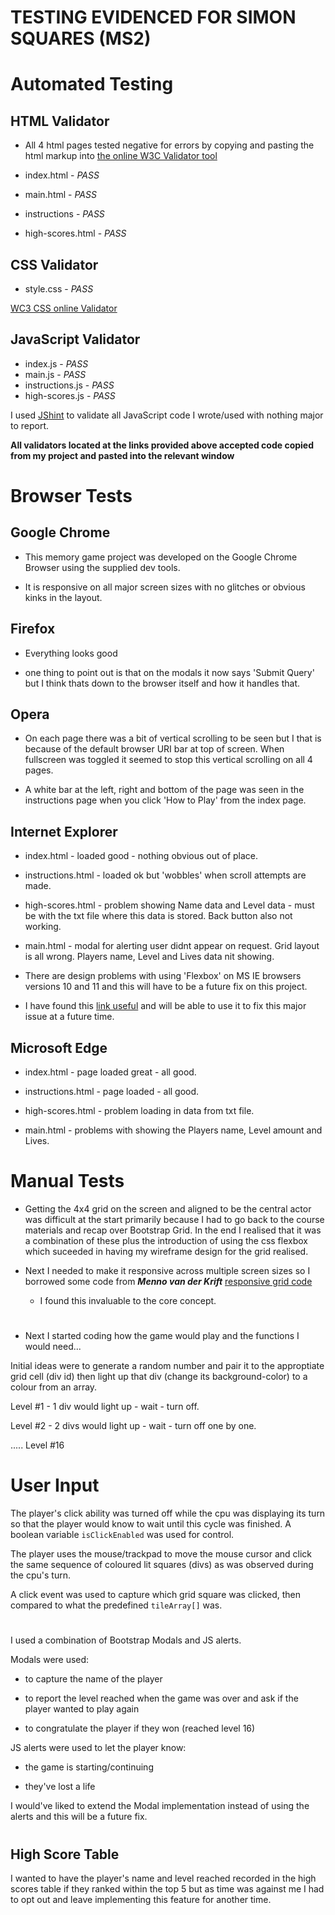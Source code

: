 # **TESTING  EVIDENCED FOR SIMON SQUARES (MS2)**

# Automated Testing

## HTML Validator
* All 4 html pages tested negative for errors by copying and pasting the html markup into [the online W3C Validator tool](https://validator.w3.org/)

* index.html - *PASS*
* main.html  - *PASS*
* instructions - *PASS*
* high-scores.html - *PASS*

## CSS Validator

* style.css - *PASS* 

[WC3 CSS online Validator](https://jigsaw.w3.org/css-validator/validator)

## JavaScript Validator

* index.js  - *PASS*
* main.js - *PASS*
* instructions.js - *PASS*
* high-scores.js - *PASS*

I used [JShint](https://jshint.com/) to validate all JavaScript code I wrote/used with nothing major to report.

**All validators located at the links provided above accepted code copied from my project and pasted into the relevant window**

# Browser Tests

## Google Chrome

* This memory game project was developed on the Google Chrome Browser using the supplied dev tools.

* It is responsive on all major screen sizes with no glitches or obvious kinks in the layout.

## Firefox

* Everything looks good

* one thing to point out is that on the modals it now says 'Submit Query' but I think thats down to the browser itself and how it handles that.

## Opera 

* On each page there was a bit of vertical scrolling to be seen but I that is because of the default browser URI bar at top of screen. When fullscreen was toggled it seemed to stop this vertical scrolling on all 4 pages.

* A white bar at the left, right and bottom of the page was seen in the instructions page when you click 'How to Play' from the index page.

## Internet Explorer

* index.html - loaded good - nothing obvious out of place.

* instructions.html - loaded ok but 'wobbles' when scroll attempts are made.

* high-scores.html - problem showing Name data and Level data - must be with the txt file where this data is stored.
Back button also not working.

* main.html - modal for alerting user didnt appear on request. Grid layout is all wrong. Players name, Level and Lives data nit showing.

* There are design problems with using 'Flexbox' on MS IE browsers versions 10 and 11 and this will have to be a future fix on this project.

* I have found this [link useful](https://github.com/philipwalton/flexbugs#flexbug-6) and will be able to use it to fix this major issue at a future time.


## Microsoft Edge

* index.html - page loaded great - all good.

* instructions.html - page loaded - all good.

* high-scores.html - problem loading in data from txt file.

* main.html - problems with showing the Players name, Level amount and Lives.

#   Manual Tests

* Getting the 4x4 grid on the screen and aligned to be the central actor was difficult 
at the start primarily because I had to go back to the course materials and recap over
 Bootstrap Grid. In the end I realised that it was a combination of these plus the 
 introduction of using the css flexbox which suceeded in having my wireframe design for
  the grid realised.

* Next I needed to make it responsive across multiple screen sizes so I borrowed some code
 from ***Menno van der Krift*** [responsive grid code](https://www.youtube.com/watch?v=lbIYGALzP0A&list=PLD-A13pAt_uqsYtnByMWT4I6ItCN1KflS&index=10&t=489s)

  * I found this invaluable to the core concept.

#

* Next I started coding how the game would play and the functions I would need...
   
Initial ideas were to generate a random number and pair it to the approptiate grid cell (div id)
then light up that div (change its background-color) to a colour from an array.

Level #1 - 1 div would light up - wait - turn off.

Level #2 - 2 divs would light up - wait - turn off one by one.

.....
Level #16

# User Input

The player's click ability was turned off while the cpu was
 displaying its turn so that the player would know to wait 
 until this cycle was finished.
A boolean variable <code>isClickEnabled</code> was used for
 control.

The player uses the mouse/trackpad to move the mouse cursor
 and click the same sequence of coloured lit squares (divs)
  as was observed during the cpu's turn. 

A click event was used to capture which grid square was clicked,
 then compared to what the predefined <code>tileArray[]</code> 
 was. 

#

I used a combination of Bootstrap Modals and JS alerts.

Modals were used:

  * to capture the name of the player

  * to report the level reached when the game was over
    and ask if the player wanted to play again

  * to congratulate the player if they won (reached level 16)


JS alerts were used to let the player know: 
  
  * the game is starting/continuing

  * they've lost a life


I would've liked to extend the Modal implementation instead
 of using the alerts and this will be a future fix.

#

## High Score Table

I wanted to have the player's name and level reached recorded
in the high scores table if they ranked within the top 5 but
as time was against me I had to opt out and leave implementing 
this feature for another time. 
















